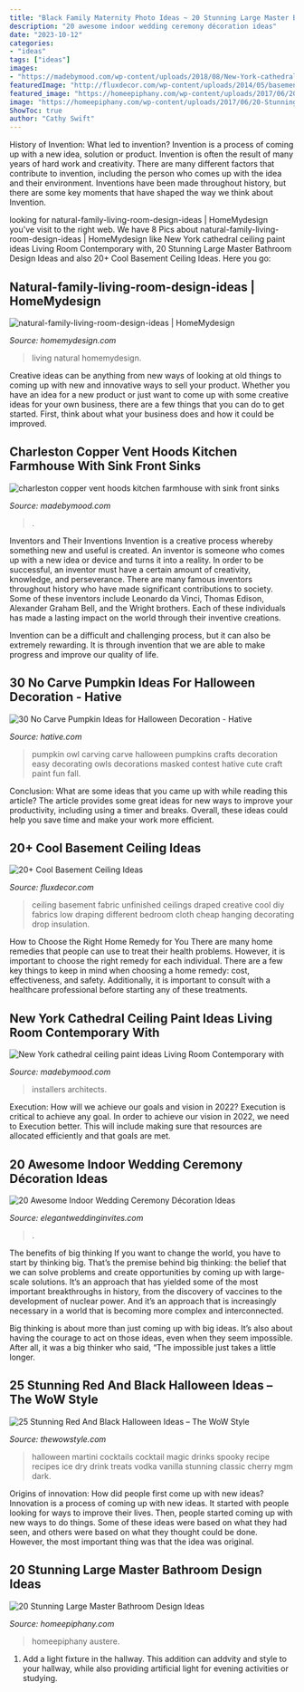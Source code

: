 ```yaml
---
title: "Black Family Maternity Photo Ideas ~ 20 Stunning Large Master Bathroom Design Ideas"
description: "20 awesome indoor wedding ceremony décoration ideas"
date: "2023-10-12"
categories:
- "ideas"
tags: ["ideas"]
images:
- "https://madebymood.com/wp-content/uploads/2018/08/New-York-cathedral-ceiling-paint-ideas-Living-Room-Contemporary-with-window-treatment-professionals-high-windows-600x903.jpg"
featuredImage: "http://fluxdecor.com/wp-content/uploads/2014/05/basement-ceiling-ideas/10-fabric-basement-ceiling.jpg"
featured_image: "https://homeepiphany.com/wp-content/uploads/2017/06/20-Stunning-Large-Master-Bathroom-Design-Ideas-2.jpg"
image: "https://homeepiphany.com/wp-content/uploads/2017/06/20-Stunning-Large-Master-Bathroom-Design-Ideas-2.jpg"
ShowToc: true
author: "Cathy Swift"
---
```



History of Invention: What led to invention?
Invention is a process of coming up with a new idea, solution or product. Invention is often the result of many years of hard work and creativity. There are many different factors that contribute to invention, including the person who comes up with the idea and their environment. Inventions have been made throughout history, but there are some key moments that have shaped the way we think about Invention.

	

		
looking for natural-family-living-room-design-ideas | HomeMydesign you've visit to the right web. We have 8 Pics about natural-family-living-room-design-ideas | HomeMydesign like New York cathedral ceiling paint ideas Living Room Contemporary with, 20 Stunning Large Master Bathroom Design Ideas and also 20+ Cool Basement Ceiling Ideas. Here you go:
		
    
## Natural-family-living-room-design-ideas | HomeMydesign

<img loading=lazy src="https://homemydesign.com/wp-content/uploads/2020/02/natural-family-living-room-design-ideas.jpg" onerror="this.onerror=null;this.src='https://tse4.mm.bing.net/th?id=OIP.3Iq0cGwbcTfV3IWQm3KmlAHaLG&amp;pid=15.1';" alt="natural-family-living-room-design-ideas | HomeMydesign">

_Source: homemydesign.com_

>living natural homemydesign. 

	

Creative ideas can be anything from new ways of looking at old things to coming up with new and innovative ways to sell your product. Whether you have an idea for a new product or just want to come up with some creative ideas for your own business, there are a few things that you can do to get started. First, think about what your business does and how it could be improved.

    
## Charleston Copper Vent Hoods Kitchen Farmhouse With Sink Front Sinks

<img loading=lazy src="https://madebymood.com/wp-content/uploads/2018/01/charleston-copper-vent-hoods-with-fireclay-apron-kitchen-farmhouse-and-drawer-storage-600x884.jpg" onerror="this.onerror=null;this.src='https://tse3.mm.bing.net/th?id=OIP.xIEaCcS3I7JQK26k1UubjwHaK6&amp;pid=15.1';" alt="charleston copper vent hoods kitchen farmhouse with sink front sinks">

_Source: madebymood.com_

>. 

	

Inventors and Their Inventions
Invention is a creative process whereby something new and useful is created. An inventor is someone who comes up with a new idea or device and turns it into a reality. In order to be successful, an inventor must have a certain amount of creativity, knowledge, and perseverance.
There are many famous inventors throughout history who have made significant contributions to society. Some of these inventors include Leonardo da Vinci, Thomas Edison, Alexander Graham Bell, and the Wright brothers. Each of these individuals has made a lasting impact on the world through their inventive creations.

Invention can be a difficult and challenging process, but it can also be extremely rewarding. It is through invention that we are able to make progress and improve our quality of life.

    
## 30 No Carve Pumpkin Ideas For Halloween Decoration - Hative

<img loading=lazy src="https://hative.com/wp-content/uploads/2014/10/no-carve-pumpkin-ideas/22-masked-owl-pumpkin.jpg" onerror="this.onerror=null;this.src='https://tse1.mm.bing.net/th?id=OIP.fdypsW8rwiI8Q7EEmqbg8gHaHa&amp;pid=15.1';" alt="30 No Carve Pumpkin Ideas for Halloween Decoration - Hative">

_Source: hative.com_

>pumpkin owl carving carve halloween pumpkins crafts decoration easy decorating owls decorations masked contest hative cute craft paint fun fall. 

	

Conclusion: What are some ideas that you came up with while reading this article?
The article provides some great ideas for new ways to improve your productivity, including using a timer and breaks. Overall, these ideas could help you save time and make your work more efficient.

    
## 20+ Cool Basement Ceiling Ideas

<img loading=lazy src="http://fluxdecor.com/wp-content/uploads/2014/05/basement-ceiling-ideas/10-fabric-basement-ceiling.jpg" onerror="this.onerror=null;this.src='https://tse3.mm.bing.net/th?id=OIP.Uq68x3GP3c-Gd05eaCbOcAHaE7&amp;pid=15.1';" alt="20+ Cool Basement Ceiling Ideas">

_Source: fluxdecor.com_

>ceiling basement fabric unfinished ceilings draped creative cool diy fabrics low draping different bedroom cloth cheap hanging decorating drop insulation. 

	

How to Choose the Right Home Remedy for You
There are many home remedies that people can use to treat their health problems. However, it is important to choose the right remedy for each individual. There are a few key things to keep in mind when choosing a home remedy: cost, effectiveness, and safety. Additionally, it is important to consult with a healthcare professional before starting any of these treatments.

    
## New York Cathedral Ceiling Paint Ideas Living Room Contemporary With

<img loading=lazy src="https://madebymood.com/wp-content/uploads/2018/08/New-York-cathedral-ceiling-paint-ideas-Living-Room-Contemporary-with-window-treatment-professionals-high-windows-600x903.jpg" onerror="this.onerror=null;this.src='https://tse2.mm.bing.net/th?id=OIP.u5rh-irFE4FPRanQkj_KbQHaLJ&amp;pid=15.1';" alt="New York cathedral ceiling paint ideas Living Room Contemporary with">

_Source: madebymood.com_

>installers architects. 

	

Execution: How will we achieve our goals and vision in 2022?
Execution is critical to achieve any goal. In order to achieve our vision in 2022, we need to Execution better. This will include making sure that resources are allocated efficiently and that goals are met.

    
## 20 Awesome Indoor Wedding Ceremony Décoration Ideas

<img loading=lazy src="https://www.elegantweddinginvites.com/wedding-blog/wp-content/uploads/2015/12/blooms-and-petals-decorated-winter-ceremonies.jpg" onerror="this.onerror=null;this.src='https://tse4.mm.bing.net/th?id=OIP.dxCM44lk4PxKasMZG1xxCQHaLH&amp;pid=15.1';" alt="20 Awesome Indoor Wedding Ceremony Décoration Ideas">

_Source: elegantweddinginvites.com_

>. 

	

The benefits of big thinking
If you want to change the world, you have to start by thinking big. That’s the premise behind big thinking: the belief that we can solve problems and create opportunities by coming up with large-scale solutions.
It’s an approach that has yielded some of the most important breakthroughs in history, from the discovery of vaccines to the development of nuclear power. And it’s an approach that is increasingly necessary in a world that is becoming more complex and interconnected.

Big thinking is about more than just coming up with big ideas. It’s also about having the courage to act on those ideas, even when they seem impossible. After all, it was a big thinker who said, “The impossible just takes a little longer.

    
## 25 Stunning Red And Black Halloween Ideas – The WoW Style

<img loading=lazy src="http://thewowstyle.com/wp-content/uploads/2016/07/halloween-drinks.jpg" onerror="this.onerror=null;this.src='https://tse2.mm.bing.net/th?id=OIP.qY5YaCDM8e4V2gvCyF12IAHaKI&amp;pid=15.1';" alt="25 Stunning Red And Black Halloween Ideas – The WoW Style">

_Source: thewowstyle.com_

>halloween martini cocktails cocktail magic drinks spooky recipe recipes ice dry drink treats vodka vanilla stunning classic cherry mgm dark. 

	

Origins of innovation: How did people first come up with new ideas?
Innovation is a process of coming up with new ideas. It started with people looking for ways to improve their lives. Then, people started coming up with new ways to do things. Some of these ideas were based on what they had seen, and others were based on what they thought could be done. However, the most important thing was that the idea was original.

    
## 20 Stunning Large Master Bathroom Design Ideas

<img loading=lazy src="https://homeepiphany.com/wp-content/uploads/2017/06/20-Stunning-Large-Master-Bathroom-Design-Ideas-2.jpg" onerror="this.onerror=null;this.src='https://tse1.mm.bing.net/th?id=OIP.BgP0xgz1rf2heDw9mPCtuQHaLI&amp;pid=15.1';" alt="20 Stunning Large Master Bathroom Design Ideas">

_Source: homeepiphany.com_

>homeepiphany austere. 

	

1. Add a light fixture in the hallway. This addition can addvity and style to your hallway, while also providing artificial light for evening activities or studying.

